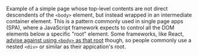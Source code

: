 Example of a simple page whose top-level contents are not direct descendents of the `<body>` element, but instead wrapped in an intermediate container element. This is a pattern commonly used in single page apps (SPA), where a JavaScript framework expects to control all the DOM elements below a specific "root" element. Some frameworks, like React, [advise against using `<body>` as that root](https://medium.com/@dan_abramov/two-weird-tricks-that-fix-react-7cf9bbdef375) though, so people commonly use a nested `<div>` or similar as their appication's root.
